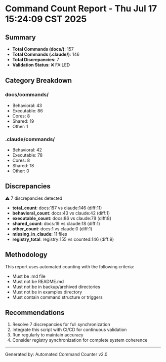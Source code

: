 # Command Count Report - Thu Jul 17 15:24:09 CST 2025

## Summary
- **Total Commands (docs/)**: 157
- **Total Commands (.claude/)**: 146
- **Total Discrepancies**: 7
- **Validation Status**: ❌ FAILED

## Category Breakdown

### docs/commands/
- Behavioral: 43
- Executable: 86
- Cores: 8
- Shared: 19
- Other: 1

### .claude/commands/
- Behavioral: 42
- Executable: 78
- Cores: 8
- Shared: 18
- Other: 0

## Discrepancies
⚠️ 7 discrepancies detected

- **total_count**: docs:157 vs claude:146 (diff:11)
- **behavioral_count**: docs:43 vs claude:42 (diff:1)
- **executable_count**: docs:86 vs claude:78 (diff:8)
- **shared_count**: docs:19 vs claude:18 (diff:1)
- **other_count**: docs:1 vs claude:0 (diff:1)
- **missing_in_claude**: 11 files
- **registry_total**: registry:155 vs counted:146 (diff:9)

## Methodology
This report uses automated counting with the following criteria:
- Must be .md file
- Must not be README.md
- Must not be in backup/archived directories
- Must not be in examples directory
- Must contain command structure or triggers

## Recommendations
1. Resolve 7 discrepancies for full synchronization
2. Integrate this script with CI/CD for continuous validation
3. Run regularly to maintain accuracy
4. Consider registry synchronization for complete system coherence

---
Generated by: Automated Command Counter v2.0
